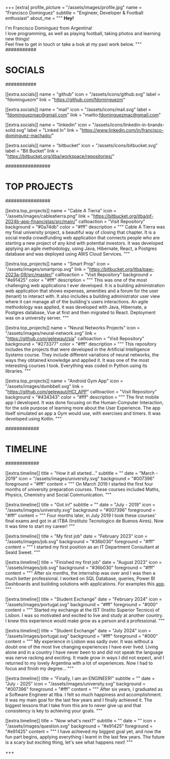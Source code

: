 +++
[extra]
profile_picture = "/assets/images/profile.jpg"
name = "Francisco Dominguez"
subtitle = "Engineer, Developer & Football enthusiast"
about_me = """
**Hey!**

I'm Francisco Dominguez from Argentina!  
I love programming, as well as playing football, taking photos and learning new things!  
Feel free to get in touch or take a look at my past work below.
"""
###########
# SOCIALS #
###########

[[extra.socials]]
name = "github"
icon = "/assets/icons/github.svg"
label = "fdominguezm"
link = "https://github.com/fdominguezm"

[[extra.socials]]
name = "mail"
icon = "/assets/icons/mail.svg"
label = "fdominguezmac@gmail.com"
link = "mailto:fdominguezmac@gmail.com"

[[extra.socials]]
name = "linkedin"
icon = "/assets/icons/linkedin-in-brands-solid.svg"
label = "Linked In"
link = "https://www.linkedin.com/in/francisco-dominguez-machado/"

[[extra.socials]]
name = "bitbucket"
icon = "/assets/icons/bitbucket.svg"
label = "Bit Bucket"
link = "https://bitbucket.org/itba/workspace/repositories/"

################
# TOP PROJECTS #
################

[[extra.top_projects]]
name = "Cable A Tierra"
icon = "/assets/images/cableatierra.png"
link = "https://bitbucket.org/itba/pf-2024b-app-financistas/src/main/"
calltoaction = "Visit Repository"
background = "#0a74db"
color = "#fff"
description = """
Cable A Tierra was my final university project, a beautiful way of closing that chapter. It is a social media crowdfunding web application that connects people who are starting a new project of any kind with potential investors. It was developed applying an agile methodology, using Java, Hibernate, React, a Postgres database and was deployed using AWS Cloud Services.
"""

[[extra.top_projects]]
name = "Smart Prop"
icon = "/assets/images/smartprop.svg"
link = "https://bitbucket.org/itba/paw-2023a-09/src/master/"
calltoaction = "Visit Repository"
background = "#e91425"
color = "#fff"
description = """
This was one of the most challenging web applications I ever developed. It is a building administration web application that shows expenses, amenities and a forum for the user (tenant) to interact with. It also includes a building administrator user view where it can manage all of the building's users interactions. An agile methodology was applied, it was developed with Java, Hibernate, a Postgres database, Vue at first and then migrated to React. Deployment was on a university server.
"""

[[extra.top_projects]]
name = "Neural Networks Projects"
icon = "/assets/images/neural-network.svg"
link = "https://github.com/gelewaut/sia"
calltoaction = "Visit Repository"
background = "#273377"
color = "#fff"
description = """
This repository includes the projects that were developed in the Artificial Intelligence Systems course. They include different variations of neural networks, the ways they obtained knowledge and applied it. It was one of the most interesting courses I took. Everything was coded in Python using its libraries.
"""

[[extra.top_projects]]
name = "Android Gym App"
icon = "/assets/images/dumbbell.svg"
link = "https://github.com/gelewaut/HCI_APP"
calltoaction = "Visit Repository"
background = "#434343"
color = "#fff"
description = """
The first mobile app I developed. It was done focusing on the Human-Computer Interaction, for the sole purpose of learning more about the User Experience. The app itself simulated an app a Gym would use, with exercises and timers. It was developed using Kotlin. 
"""

############
# TIMELINE #
############

[[extra.timeline]]
title = "How it all started..."
subtitle = ""
date = "March - 2019"
icon = "/assets/images/university.svg"
background = "#007396"
foreground = "#fff"
content = """
On March 2019 I started the first four months of university preparation courses. These courses included Maths, Physics, Chemistry and Social Communication.
"""

[[extra.timeline]]
title = "Got in!"
subtitle = ""
date = "July - 2019"
icon = "/assets/images/university.svg"
background = "#007396"
foreground = "#fff"
content = """
Four months later, in July 2019 I took these courses' final exams and got in at ITBA (Instituto Tecnologico de Buenos Aires). Now it was time to start my career!
"""

[[extra.timeline]]
title = "My first job"
date = "February 2023"
icon = "/assets/images/job.svg"
background = "#36b030"
foreground = "#fff"
content = """
I started my first position as an IT Department Consultant at Seald Sweet. 
"""

[[extra.timeline]]
title = "Finished my first job"
date = "August 2023"
icon = "/assets/images/job.svg"
background = "#36b030"
foreground = "#fff"
content = """
After six months, the internship was over and I was then a much better professional. I worked on SQL Database, queries, Power BI Dashboards and buiilding solutions with applications.  For examples this [app](https://github.com/fdominguezm/ContainerVesselSearchWebApp).
"""

[[extra.timeline]]
title = "Student Exchange"
date = "February 2024"
icon = "/assets/images/portugal.svg"
background = "#fff"
foreground = "#000"
content = """
Started my exchange at the IST (Instito Superior Tecnico) of Lisbon. I was so motivated and excited to live and study at another country. I knew this experience would make grow as a person and a professional.
"""

[[extra.timeline]]
title = "Student Exchange"
date = "July 2024"
icon = "/assets/images/portugal.svg"
background = "#fff"
foreground = "#000"
content = """
My experience in Lisbon was sadly over. It was without a doubt one of the most live changing experiences I have ever lived. Living alone and in a country I have never been to and did not speak the language was nerve racking and exciting. It made grow in ways I did not expect, and I returned to my lovely Argentina with a lot of experiences. Now I had to focus and finish my degree...
"""

[[extra.timeline]]
title = "Finally, I am an ENGINEER!"
subtitle = ""
date = "July - 2025"
icon = "/assets/images/university.svg"
background = "#007396"
foreground = "#fff"
content = """
After six years, I graduated as a Software Engineer at Itba. I felt so much happiness and accomplishment. It was my main goal for the last few years and I finally achieved it. The biggest lessons that I take from this are to never give up and that consistency is key to achieving your goals.
"""

[[extra.timeline]]
title = "Now what's next?"
subtitle = ""
date = ""
icon = "/assets/images/question.svg"
background = "#e91425"
foreground = "#e91425"
content = """
I have achieved my biggest goal yet, and now the fun part begins, applying everything I learnt in the last few years. The future is a scary but exciting thing, let's see what happens next!
"""

+++
